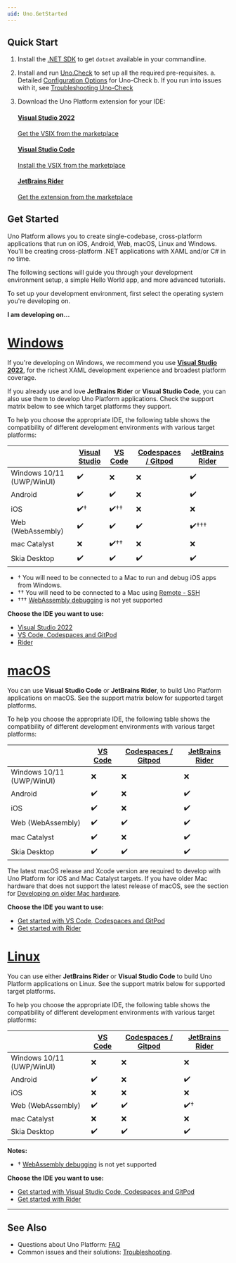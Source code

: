 ```yaml
---
uid: Uno.GetStarted
---
```


## Quick Start

1. Install the [.NET SDK](https://dotnet.microsoft.com/en-us/download/dotnet/latest) to get `dotnet` available in your commandline.
2. Install and run [Uno.Check](xref:UnoCheck.UsingUnoCheck) to set up all the required pre-requisites.
   a. Detailed [Configuration Options](xref:UnoCheck.Configuration) for Uno-Check
   b. If you run into issues with it, see [Troubleshooting Uno-Check](xref:UnoCheck.Troubleshooting)
3. Download the Uno Platform extension for your IDE:

   <!-- markdownlint-disable MD001 MD009 -->

   <div class="row">

   <!-- Visual Studio -->
   <div class="col-md-4 col-xs-12 ">
   <a href="https://aka.platform.uno/vs-extension-marketplace" target="_blank">
   <div class="alert alert-info alert-hover">

   #### Visual Studio 2022

   Get the VSIX from the marketplace
   </div>
   </a>
   </div>

   <!-- Code -->
   <div class="col-md-4 col-xs-12 ">
   <a href="https://aka.platform.uno/vscode-extension-marketplace" target="_blank">
   <div class="alert alert-info alert-hover">

   #### Visual Studio Code

   Install the VSIX from the marketplace
   </div>
   </a>
   </div>

   <!-- Rider -->
   <div class="col-md-4 col-xs-12 ">
   <a href="https://aka.platform.uno/rider-extension-marketplace" target="_blank">
   <div class="alert alert-info alert-hover">

   #### JetBrains Rider

   Get the extension from the marketplace
   </div>
   </a>
   </div>

   </div> <!-- row -->

## Get Started

Uno Platform allows you to create single-codebase, cross-platform applications that run on iOS, Android, Web, macOS, Linux and Windows. You'll be creating cross-platform .NET applications with XAML and/or C# in no time.

The following sections will guide you through your development environment setup, a simple Hello World app, and more advanced tutorials.

To set up your development environment, first select the operating system you're developing on.

**I am developing on...**

# [**Windows**](#tab/windows)

If you're developing on Windows, we recommend you use [**Visual Studio 2022**](xref:Uno.GetStarted.vs2022), for the richest XAML development experience and broadest platform coverage.

If you already use and love **JetBrains Rider** or **Visual Studio Code**, you can also use them to develop Uno Platform applications. Check the support matrix below to see which target platforms they support.

To help you choose the appropriate IDE, the following table shows the compatibility of different development environments with various target platforms:

|                                   | [**Visual Studio**](xref:Uno.GetStarted.vs2022) | [**VS Code**](xref:Uno.GetStarted.vscode) | [**Codespaces / Gitpod**](xref:Uno.GetStarted.vscode) | [**JetBrains Rider**](xref:Uno.GetStarted.Rider) |
|-----------------------------------|-------------------------------------------------|--------------------------------------------|-------------------------------------------------------|--------------------------------------------------|
| Windows 10/11 (UWP/WinUI)         | ✔️                                              | ❌                                         | ❌                                                   | ✔️                                              |
| Android                           | ✔️                                              | ✔️                                         | ❌                                                   | ✔️                                              |
| iOS                               | ✔️†                                             | ✔️††                                       | ❌                                                   | ❌                                              |
| Web (WebAssembly)                 | ✔️                                              | ✔️                                         | ✔️                                                   | ✔️†††                                           |
| mac Catalyst                      | ❌                                              | ✔️††                                       | ❌                                                   | ❌                                              |
| Skia Desktop                      | ✔️                                              | ✔️                                         | ✔️                                                   | ✔️                                              |

- † You will need to be connected to a Mac to run and debug iOS apps from Windows.
- †† You will need to be connected to a Mac using [Remote - SSH](https://marketplace.visualstudio.com/items?itemName=ms-vscode-remote.remote-ssh)
- ††† [WebAssembly debugging](https://youtrack.jetbrains.com/issue/RIDER-103346/Uno-Platform-for-WebAssembly-debugger-support) is not yet supported

**Choose the IDE you want to use:**

- [Visual Studio 2022](xref:Uno.GetStarted.vs2022)
- [VS Code, Codespaces and GitPod](xref:Uno.GetStarted.vscode)
- [Rider](xref:Uno.GetStarted.Rider)

# [**macOS**](#tab/macos)

You can use **Visual Studio Code** or **JetBrains Rider**, to build Uno Platform applications on macOS. See the support matrix below for supported target platforms.

To help you choose the appropriate IDE, the following table shows the compatibility of different development environments with various target platforms:

|                                   | [**VS Code**](xref:Uno.GetStarted.vscode) | [**Codespaces / Gitpod**](xref:Uno.GetStarted.vscode) | [**JetBrains Rider**](xref:Uno.GetStarted.Rider) |
|-----------------------------------|------------------------------------------|-------------------------------------------------------|--------------------------------------------------|
| Windows 10/11 (UWP/WinUI)         | ❌                                       | ❌                                                   | ❌                                               |
| Android                           | ✔️                                       | ❌                                                   | ✔️                                               |
| iOS                               | ✔️                                       | ❌                                                   | ✔️                                               |
| Web (WebAssembly)                 | ✔️                                       | ✔️                                                   | ✔️                                               |
| mac Catalyst                      | ✔️                                       | ❌                                                   | ✔️                                               |
| Skia Desktop                      | ✔️                                       | ✔️                                                   | ✔️                                              |

The latest macOS release and Xcode version are required to develop with Uno Platform for iOS and Mac Catalyst targets. If you have older Mac hardware that does not support the latest release of macOS, see the section for [Developing on older Mac hardware](xref:Uno.UI.CommonIssues.IosCatalyst#developing-on-older-mac-hardware).

**Choose the IDE you want to use:**

- [Get started with VS Code, Codespaces and GitPod](xref:Uno.GetStarted.vscode)
- [Get started with Rider](xref:Uno.GetStarted.Rider)

# [**Linux**](#tab/linux)

 You can use either **JetBrains Rider** or **Visual Studio Code** to build Uno Platform applications on Linux. See the support matrix below for supported target platforms.

To help you choose the appropriate IDE, the following table shows the compatibility of different development environments with various target platforms:

|                                   | [**VS Code**](xref:Uno.GetStarted.vscode) | [**Codespaces / Gitpod**](xref:Uno.GetStarted.vscode) | [**JetBrains Rider**](xref:Uno.GetStarted.Rider) |
|-----------------------------------|------------------------------------------|-------------------------------------------------------|--------------------------------------------------|
| Windows 10/11 (UWP/WinUI)         | ❌                                        | ❌                                                     | ❌                                            |
| Android                           | ✔️                                        | ❌                                                     | ✔️                                            |
| iOS                               | ❌                                        | ❌                                                     | ❌                                            |
| Web (WebAssembly)                 | ✔️                                        | ✔️                                                     | ✔️†                                           |
| mac Catalyst                      | ❌                                        | ❌                                                     | ❌                                            |
| Skia Desktop                      | ✔️                                        | ✔️                                                     | ✔️                                            |

**Notes:**

- † [WebAssembly debugging](https://youtrack.jetbrains.com/issue/RIDER-103346/Uno-Platform-for-WebAssembly-debugger-support) is not yet supported

**Choose the IDE you want to use:**

- [Get started with Visual Studio Code, Codespaces and GitPod](xref:Uno.GetStarted.vscode)
- [Get started with Rider](xref:Uno.GetStarted.Rider)

---

## See Also

- Questions about Uno Platform: [FAQ](xref:Uno.Development.FAQ)
- Common issues and their solutions: [Troubleshooting](xref:Uno.UI.CommonIssues).
